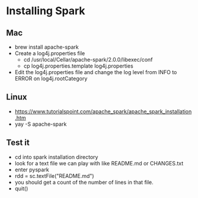# Installing Spark

## Mac

- brew install apache-spark
- Create a log4j.properties file
    - cd /usr/local/Cellar/apache-spark/2.0.0/libexec/conf
    - cp log4j.properties.template log4j.properties
- Edit the log4j.properties file and change the log level from INFO to ERROR on log4j.rootCategory

## Linux

- https://www.tutorialspoint.com/apache_spark/apache_spark_installation.htm
- yay -S apache-spark

## Test it
- cd into spark installation directory
- look for a text file we can play with like README.md or CHANGES.txt
- enter pyspark
- rdd = sc.textFile("README.md")
- you should get a count of the number of lines in that file.
- quit()
